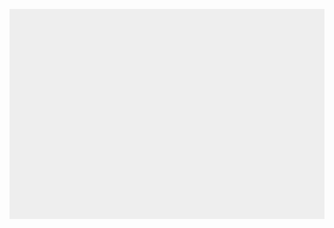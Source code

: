 <!DOCTYPE html>
<html>
<head>
    <meta charset="utf-8" />
    <title>Gamedev Canvas Workshop</title>
    <style>
    	* { padding: 0; margin: 0; }
    	canvas { background: #eee; display: block; margin: 0 auto; }
    </style>
</head>
<body>

<canvas id="myCanvas" width="480" height="320"></canvas>

<script>
	// JavaScript code goes here
	var canvas  = document.getElementById("myCanvas");
	var ctx = cavnas.getContext("2d");
	ctx.beginPath();
ctx.rect(20, 40, 50, 50);
ctx.fillStyle = "#FF0000";
ctx.fill();
ctx.closePath();
</script>

</body>
</html>
